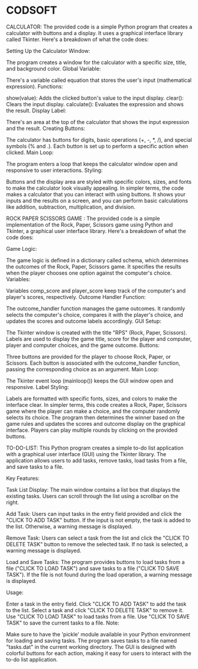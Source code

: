 # CODSOFT
CALCULATOR:
The provided code is a simple Python program that creates a calculator with buttons and a display. It uses a graphical interface library called Tkinter. Here's a breakdown of what the code does:

Setting Up the Calculator Window:

The program creates a window for the calculator with a specific size, title, and background color.
Global Variable:

There's a variable called equation that stores the user's input (mathematical expression).
Functions:

show(value): Adds the clicked button's value to the input display.
clear(): Clears the input display.
calculate(): Evaluates the expression and shows the result.
Display Label:

There's an area at the top of the calculator that shows the input expression and the result.
Creating Buttons:

The calculator has buttons for digits, basic operations (+, -, *, /), and special symbols (% and .).
Each button is set up to perform a specific action when clicked.
Main Loop:

The program enters a loop that keeps the calculator window open and responsive to user interactions.
Styling:

Buttons and the display area are styled with specific colors, sizes, and fonts to make the calculator look visually appealing.
In simpler terms, the code makes a calculator that you can interact with using buttons. It shows your inputs and the results on a screen, and you can perform basic calculations like addition, subtraction, multiplication, and division.

ROCK PAPER SCISSORS GAME :
The provided code is a simple implementation of the Rock, Paper, Scissors game using Python and Tkinter, a graphical user interface library. Here's a breakdown of what the code does:

Game Logic:

The game logic is defined in a dictionary called schema, which determines the outcomes of the Rock, Paper, Scissors game. It specifies the results when the player chooses one option against the computer's choice.
Variables:

Variables comp_score and player_score keep track of the computer's and player's scores, respectively.
Outcome Handler Function:

The outcome_handler function manages the game outcomes. It randomly selects the computer's choice, compares it with the player's choice, and updates the scores and outcome labels accordingly.
GUI Setup:

The Tkinter window is created with the title "RPS" (Rock, Paper, Scissors).
Labels are used to display the game title, score for the player and computer, player and computer choices, and the game outcome.
Buttons:

Three buttons are provided for the player to choose Rock, Paper, or Scissors. Each button is associated with the outcome_handler function, passing the corresponding choice as an argument.
Main Loop:

The Tkinter event loop (mainloop()) keeps the GUI window open and responsive.
Label Styling:

Labels are formatted with specific fonts, sizes, and colors to make the interface clear.
In simpler terms, this code creates a Rock, Paper, Scissors game where the player can make a choice, and the computer randomly selects its choice. The program then determines the winner based on the game rules and updates the scores and outcome display on the graphical interface. Players can play multiple rounds by clicking on the provided buttons.

TO-DO-LIST:
This Python program creates a simple to-do list application with a graphical user interface (GUI) using the Tkinter library. The application allows users to add tasks, remove tasks, load tasks from a file, and save tasks to a file.

Key Features:

Task List Display: The main window contains a list box that displays the existing tasks. Users can scroll through the list using a scrollbar on the right.

Add Task: Users can input tasks in the entry field provided and click the "CLICK TO ADD TASK" button. If the input is not empty, the task is added to the list. Otherwise, a warning message is displayed.

Remove Task: Users can select a task from the list and click the "CLICK TO DELETE TASK" button to remove the selected task. If no task is selected, a warning message is displayed.

Load and Save Tasks: The program provides buttons to load tasks from a file ("CLICK TO LOAD TASK") and save tasks to a file ("CLICK TO SAVE TASK"). If the file is not found during the load operation, a warning message is displayed.

Usage:

Enter a task in the entry field.
Click "CLICK TO ADD TASK" to add the task to the list.
Select a task and click "CLICK TO DELETE TASK" to remove it.
Use "CLICK TO LOAD TASK" to load tasks from a file.
Use "CLICK TO SAVE TASK" to save the current tasks to a file.
Note:

Make sure to have the 'pickle' module available in your Python environment for loading and saving tasks.
The program saves tasks to a file named "tasks.dat" in the current working directory.
The GUI is designed with colorful buttons for each action, making it easy for users to interact with the to-do list application.






